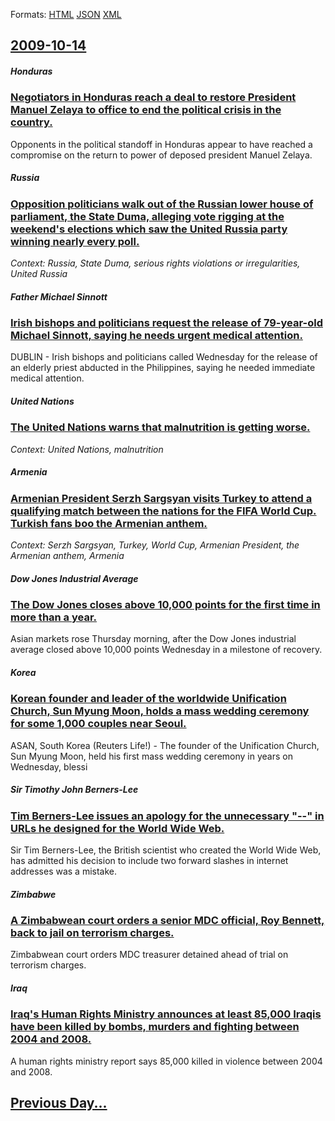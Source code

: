 
Formats: [HTML](2009/10/14/index.html)  [JSON](2009/10/14/index.json)  [XML](2009/10/14/index.xml)  

## [2009-10-14](/news/2009/10/14/index.md)

##### Honduras
### [ Negotiators in Honduras reach a deal to restore President Manuel Zelaya to office to end the political crisis in the country. ](/news/2009/10/14/negotiators-in-honduras-reach-a-deal-to-restore-president-manuel-zelaya-to-office-to-end-the-political-crisis-in-the-country.md)
Opponents in the political standoff in Honduras appear to have reached a compromise on the return to power of deposed president Manuel Zelaya.

##### Russia
### [ Opposition politicians walk out of the Russian lower house of parliament, the State Duma, alleging vote rigging at the weekend's elections which saw the United Russia party winning nearly every poll. ](/news/2009/10/14/opposition-politicians-walk-out-of-the-russian-lower-house-of-parliament-the-state-duma-alleging-vote-rigging-at-the-weekend-s-elections.md)
_Context: Russia, State Duma, serious rights violations or irregularities, United Russia_

##### Father Michael Sinnott
### [ Irish bishops and politicians request the release of 79-year-old Michael Sinnott, saying he needs urgent medical attention. ](/news/2009/10/14/irish-bishops-and-politicians-request-the-release-of-79-year-old-michael-sinnott-saying-he-needs-urgent-medical-attention.md)
DUBLIN - Irish bishops and politicians called Wednesday for the release of an elderly priest abducted in the Philippines, saying he needed immediate medical attention.

##### United Nations
### [ The United Nations warns that malnutrition is getting worse. ](/news/2009/10/14/the-united-nations-warns-that-malnutrition-is-getting-worse.md)
_Context: United Nations, malnutrition_

##### Armenia
### [ Armenian President Serzh Sargsyan visits Turkey to attend a qualifying match between the nations for the FIFA World Cup. Turkish fans boo the Armenian anthem. ](/news/2009/10/14/armenian-president-serzh-sargsyan-visits-turkey-to-attend-a-qualifying-match-between-the-nations-for-the-fifa-world-cup-turkish-fans-boo-t.md)
_Context: Serzh Sargsyan, Turkey, World Cup, Armenian President, the Armenian anthem, Armenia_

##### Dow Jones Industrial Average
### [ The Dow Jones closes above 10,000 points for the first time in more than a year. ](/news/2009/10/14/the-dow-jones-closes-above-10-000-points-for-the-first-time-in-more-than-a-year.md)
Asian markets rose Thursday morning, after the Dow Jones industrial average closed above 10,000 points Wednesday in a milestone of recovery.

##### Korea
### [ Korean founder and leader of the worldwide Unification Church, Sun Myung Moon, holds a mass wedding ceremony for some 1,000 couples near Seoul. ](/news/2009/10/14/korean-founder-and-leader-of-the-worldwide-unification-church-sun-myung-moon-holds-a-mass-wedding-ceremony-for-some-1-000-couples-near-se.md)
ASAN, South Korea (Reuters Life!) - The founder of the Unification Church, Sun Myung Moon, held his first mass wedding ceremony in years on Wednesday, blessi

##### Sir Timothy John Berners-Lee
### [ Tim Berners-Lee issues an apology for the unnecessary "--" in URLs he designed for the World Wide Web. ](/news/2009/10/14/tim-berners-lee-issues-an-apology-for-the-unnecessary-in-urls-he-designed-for-the-world-wide-web.md)
Sir Tim Berners-Lee, the British scientist who created the World Wide Web, has admitted his decision to include two forward slashes in internet addresses was a mistake.

##### Zimbabwe
### [ A Zimbabwean court orders a senior MDC official, Roy Bennett, back to jail on terrorism charges. ](/news/2009/10/14/a-zimbabwean-court-orders-a-senior-mdc-official-roy-bennett-back-to-jail-on-terrorism-charges.md)
Zimbabwean court orders MDC treasurer detained ahead of trial on terrorism charges.

##### Iraq
### [ Iraq's Human Rights Ministry announces at least 85,000 Iraqis have been killed by bombs, murders and fighting between 2004 and 2008. ](/news/2009/10/14/iraq-s-human-rights-ministry-announces-at-least-85-000-iraqis-have-been-killed-by-bombs-murders-and-fighting-between-2004-and-2008.md)
A human rights ministry report says 85,000 killed in violence between 2004 and 2008.

## [Previous Day...](/news/2009/10/13/index.md)

